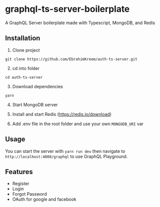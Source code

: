 # graphql-ts-server-boilerplate

A GraphQL Server boilerplate made with Typescript, MongoDB, and Redis

## Installation

1. Clone project
```
git clone https://github.com/EbrahimKreem/auth-ts-server.git
```
2. cd into folder
```
cd auth-ts-server
```
3. Download dependencies 
```
yarn
```
4. Start MongoDB server

5. Install and start Redis
(https://redis.io/download)

6. Add .env file in the root folder and use your own `MONGODB_URI` var

## Usage

You can start the server with `yarn run dev` then navigate to `http://localhost:4000/graphql` to use GraphQL Playground.

## Features

* Register
* Login
* Forgot Password
* OAuth for google and facebook

